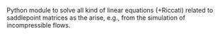 Python module to solve all kind of linear equations (+Riccati) related to saddlepoint matrices as the arise, e.g., from the simulation of incompressible flows.
